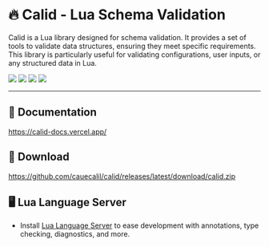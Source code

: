 # 🔥 Calid - Lua Schema Validation

Calid is a Lua library designed for schema validation. It provides a set of tools to validate data structures, ensuring they meet specific requirements. This library is particularly useful for validating configurations, user inputs, or any structured data in Lua.

![](https://img.shields.io/github/downloads/cauecalil/calid/total?logo=github)
![](https://img.shields.io/github/downloads/cauecalil/calid/latest/total?logo=github)
![](https://img.shields.io/github/contributors/cauecalil/calid?logo=github)
![](https://img.shields.io/github/v/release/cauecalil/calid?logo=github)

---

## 📃 Documentation

https://calid-docs.vercel.app/

## 💾 Download

https://github.com/cauecalil/calid/releases/latest/download/calid.zip

## 🖥️ Lua Language Server

- Install [Lua Language Server](https://marketplace.visualstudio.com/items?itemName=sumneko.lua) to ease development with annotations, type checking, diagnostics, and more.
